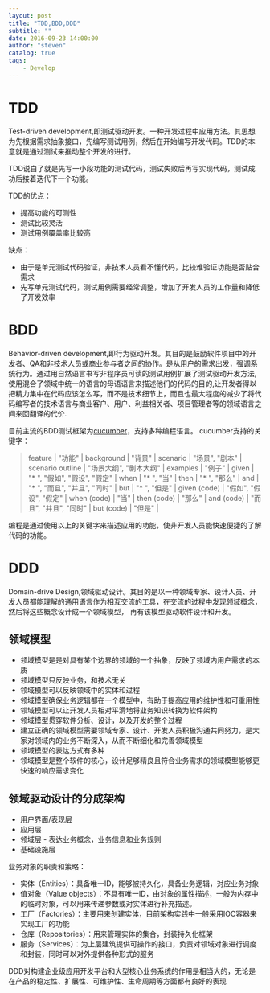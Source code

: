 ```yaml
---
layout: post
title: "TDD,BDD,DDD"
subtitle: ""
date: 2016-09-23 14:00:00
author: "steven"
catalog: true
tags:
    - Develop
---
```


# TDD

Test-driven development,即测试驱动开发。一种开发过程中应用方法。其思想为先根据需求抽象接口，先编写测试用例，然后在开始编写开发代码。TDD的本意就是通过测试来推动整个开发的进行。

TDD说白了就是先写一小段功能的测试代码，测试失败后再写实现代码，测试成功后接着迭代下一个功能。

TDD的优点：

* 提高功能的可测性
* 测试比较灵活
* 测试用例覆盖率比较高

缺点：

* 由于是单元测试代码验证，非技术人员看不懂代码，比较难验证功能是否贴合需求
* 先写单元测试代码，测试用例需要经常调整，增加了开发人员的工作量和降低了开发效率

# BDD

Behavior-driven development,即行为驱动开发。其目的是鼓励软件项目中的开发者、QA和非技术人员或商业参与者之间的协作。是从用户的需求出发，强调系统行为。通过用自然语言书写非程序员可读的测试用例扩展了测试驱动开发方法,使用混合了领域中统一的语言的母语语言来描述他们的代码的目的,让开发者得以把精力集中在代码应该怎么写，而不是技术细节上，而且也最大程度的减少了将代码编写者的技术语言与商业客户、用户、利益相关者、项目管理者等的领域语言之间来回翻译的代价.

目前主流的BDD测试框架为[cucumber](https://cucumber.io/)，支持多种编程语言。
cucumber支持的关键字：
> feature | "功能" |
> background | "背景" |
> scenario | "场景", "剧本" |
> scenario outline | "场景大纲", "剧本大纲" |
> examples | "例子" |
> given | "* ", "假如", "假设", "假定" |
> when | "* ", "当" |
> then | "* ", "那么" |
> and | "* ", "而且", "并且", "同时" |
> but | "* ", "但是" |
> given (code) | "假如", "假设", "假定" |
> when (code) | "当" |
> then (code) | "那么" |
> and (code) | "而且", "并且", "同时" |
> but (code) | "但是" |

编程是通过使用以上的关键字来描述应用的功能，使非开发人员能快速便捷的了解代码的功能。


# DDD

Domain-drive Design,领域驱动设计。其目的是以一种领域专家、设计人员、开发人员都能理解的通用语言作为相互交流的工具，在交流的过程中发现领域概念，然后将这些概念设计成一个领域模型，
再有该模型驱动软件设计和开发。

## 领域模型

* 领域模型是是对具有某个边界的领域的一个抽象，反映了领域内用户需求的本质
* 领域模型只反映业务，和技术无关
* 领域模型可以反映领域中的实体和过程
* 领域模型确保业务逻辑都在一个模型中，有助于提高应用的维护性和可重用性
* 领域模型可以让开发人员相对平滑地将业务知识转换为软件架构
* 领域模型贯穿软件分析、设计，以及开发的整个过程
* 建立正确的领域模型需要领域专家、设计、开发人员积极沟通共同努力，是大家对领域内的业务不断深入，从而不断细化和完善领域模型
* 领域模型的表达方式有多种
* 领域模型是整个软件的核心，设计足够精良且符合业务需求的领域模型能够更快速的响应需求变化

## 领域驱动设计的分成架构

* 用户界面/表现层
* 应用层
* 领域层 - 表达业务概念，业务信息和业务规则
* 基础设施层

业务对象的职责和策略：

* 实体（Entities）：具备唯一ID，能够被持久化，具备业务逻辑，对应业务对象
* 值对象（Value objects）：不具有唯一ID，由对象的属性描述，一般为内存中的临时对象，可以用来传递参数或对实体进行补充描述。
* 工厂（Factories）：主要用来创建实体，目前架构实践中一般采用IOC容器来实现工厂的功能
* 仓库（Repositories）：用来管理实体的集合，封装持久化框架
* 服务（Services）：为上层建筑提供可操作的接口，负责对领域对象进行调度和封装，同时可以对外提供各种形式的服务

DDD对构建企业级应用开发平台和大型核心业务系统的作用是相当大的，无论是在产品的稳定性、扩展性、可维护性、生命周期等方面都有良好的表现
